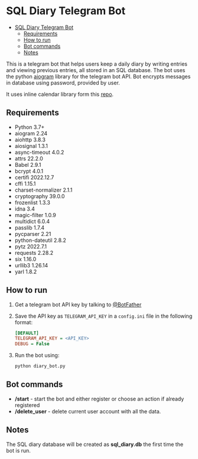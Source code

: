 # SQL Diary Telegram Bot

- [SQL Diary Telegram Bot](#sql-diary-telegram-bot)
  - [Requirements](#requirements)
  - [How to run](#how-to-run)
  - [Bot commands](#bot-commands)
  - [Notes](#notes)

This is a telegram bot that helps users keep a daily diary by writing entries and viewing previous entries, all stored in an SQL database. The bot uses the python [aiogram](https://docs.aiogram.io/en/latest/index.html) library for the telegram bot API. Bot encrypts messages in database using password, provided by user.

It uses inline calendar library form this [repo](https://github.com/Birdi7/Inline-calendar-for-telegram).

## Requirements

- Python 3.7+
- aiogram 2.24
- aiohttp 3.8.3
- aiosignal 1.3.1
- async-timeout 4.0.2
- attrs 22.2.0
- Babel 2.9.1
- bcrypt 4.0.1
- certifi 2022.12.7
- cffi 1.15.1
- charset-normalizer 2.1.1
- cryptography 39.0.0
- frozenlist 1.3.3
- idna 3.4
- magic-filter 1.0.9
- multidict 6.0.4
- passlib 1.7.4
- pycparser 2.21
- python-dateutil 2.8.2
- pytz 2022.7.1
- requests 2.28.2
- six 1.16.0
- urllib3 1.26.14
- yarl 1.8.2

## How to run

1. Get a telegram bot API key by talking to [@BotFather](https://telegram.me/BotFather)
2. Save the API key as `TELEGRAM_API_KEY` in a `config.ini` file in the following format:

   ```ini
   [DEFAULT]
   TELEGRAM_API_KEY = <API_KEY>
   DEBUG = False
   ```

3. Run the bot using:

   ```sh
   python diary_bot.py
   ```

## Bot commands

- **/start** - start the bot and either register or choose an action if already registered
- **/delete_user** - delete current user account with all the data.

## Notes

The SQL diary database will be created as **sql_diary.db** the first time the bot is run.

